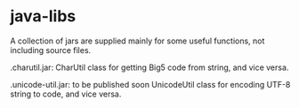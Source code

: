 # java-libs
A collection of jars are supplied mainly for some useful functions, not including source files.

.charutil.jar: 
CharUtil class for getting Big5 code from string, and vice versa.

.unicode-util.jar: to be published soon
UnicodeUtil class for encoding UTF-8 string to code, and vice versa.